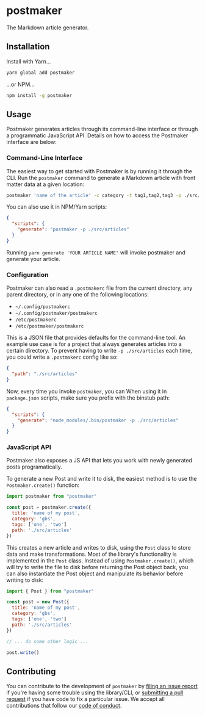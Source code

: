 # postmaker

The Markdown article generator.

## Installation

Install with Yarn...

```bash
yarn global add postmaker
```

...or NPM...

```bash
npm install -g postmaker
```

## Usage

Postmaker generates articles through its command-line interface or
through a programmatic JavaScript API. Details on how to access the
Postmaker interface are below:

### Command-Line Interface

The easiest way to get started with Postmaker is by running it through
the CLI. Run the `postmaker` command to generate a Markdown article with
front matter data at a given location:

```bash
postmaker 'name of the article' -c category -t tag1,tag2,tag3 -p ./src/articles
```

You can also use it in NPM/Yarn scripts:

```json
{
  "scripts": {
    "generate": "postmaker -p ./src/articles"
  }
}
```

Running `yarn generate 'YOUR ARTICLE NAME'` will invoke postmaker and
generate your article.

### Configuration

Postmaker can also read a `.postmakerc` file from the current directory,
any parent directory, or in any one of the following locations:

- `~/.config/postmakerc`
- `~/.config/postmaker/postmakerc`
- `/etc/postmakerc`
- `/etc/postmaker/postmakerc`

This is a JSON file that provides defaults for the command-line tool. An
example use case is for a project that always generates articles into a
certain directory. To prevent having to write `-p ./src/articles` each
time, you could write a `.postmakerc` config like so:

```json
{
  "path": "./src/articles"
}
```

Now, every time you invoke `postmaker`, you can 
When using it in `package.json` scripts, make sure you prefix with the binstub path:

```json
{
  "scripts": {
    "generate": "node_modules/.bin/postmaker -p ./src/articles"
  }
}
```

### JavaScript API

Postmaker also exposes a JS API that lets you work with newly generated
posts programatically.

To generate a new Post and write it to disk, the easiest
method is to use the `Postmaker.create()` function:

```javascript
import postmaker from "postmaker"

const post = postmaker.create({
  title: 'name of my post',
  category: 'gbs',
  tags: ['one', 'two']
  path: './src/articles'
})
```

This creates a new article and writes to disk, using the `Post` class to
store data and make transformations. Most of the library's functionality
is implemented in the `Post` class. Instead of using
`Postmaker.create()`, which will try to write the file to disk before
returning the Post object back, you can also instantiate the Post object
and manipulate its behavior before writing to disk:

```javascript
import { Post } from "postmaker"

const post = new Post({
  title: 'name of my post',
  category: 'gbs',
  tags: ['one', 'two']
  path: './src/articles'
})

// ... do some other logic ...

post.write()
```

## Contributing

You can contribute to the development of `postmaker` by [filing an issue
report][issues] if you're having some trouble using the library/CLI, or
[submitting a pull request][pulls] if you have code to fix a particular
issue. We accept all contributions that follow our [code of conduct][].

[issues]: https://github.com/tubbo/postmaker/issues
[pulls]: https://github.com/tubbo/postmaker/pulls/new
[code of conduct]: https://github.com/tubbo/postmaker/blob/master/CODE_OF_CONDUCT.md

